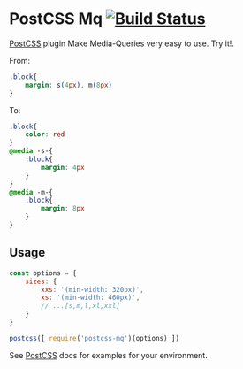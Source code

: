 # PostCSS Mq [![Build Status][ci-img]][ci]

[PostCSS] plugin Make Media-Queries very easy to use. Try it!.

[PostCSS]: https://github.com/postcss/postcss
[ci-img]:  https://travis-ci.org/Silvestr-b/postcss-mq.svg
[ci]:      https://travis-ci.org/Silvestr-b/postcss-mq

From:
```css
.block{ 
	margin: s(4px), m(8px) 
}
```
To:
```css
.block{
  	color: red 
}
@media -s-{
  	.block{
  	  	margin: 4px 
  	} 
}
@media -m-{
  	.block{
  	  	margin: 8px 
  	} 
}
```

## Usage

```js
const options = {
	sizes: {
		xxs: '(min-width: 320px)', 
		xs: '(min-width: 460px)',
		// ...[s,m,l,xl,xxl]
	}
}

postcss([ require('postcss-mq')(options) ])
```

See [PostCSS] docs for examples for your environment.
